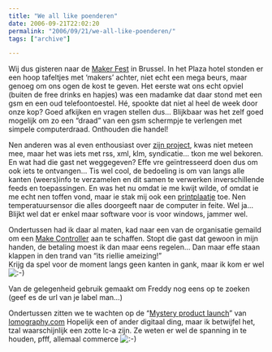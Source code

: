 ```yaml
---
title: "We all like poenderen"
date: 2006-09-21T22:02:20
permalink: "2006/09/21/we-all-like-poenderen/"
tags: ["archive"]

---
```

Wij dus gisteren naar de [Maker Fest](http://www.makezine.com/blog/archive/2006/09/makers_at_eurooscon.html "http://www.makezine.com/blog/archive/2006/09/makers_at_eurooscon.html") in Brussel. In het Plaza hotel stonden er een hoop tafeltjes met ‘makers’ achter, niet echt een mega beurs, maar genoeg om ons ogen de kost te geven. Het eerste wat ons echt opviel (buiten de free drinks en hapjes) was een madamke dat daar stond met een gsm en een oud telefoontoestel. Hé, spookte dat niet al heel de week door onze kop? Goed afkijken en vragen stellen dus… Blijkbaar was het zelf goed mogelijk om zo een “draad” van een gsm schermpje te verlengen met simpele computerdraad. Onthouden die handel!

Nen anderen was al even enthousiast over [zijn project](http://www.syndicit.com/ "http://www.syndicit.com/"), kwas niet meteen mee, maar het was iets met rss, xml, klm, syndicatie… tkon me wel bekoren. En wat had die gast net weggegeven? Effe vre geïntresseerd doen dus om ook iets te ontvangen… Tis wel cool, de bedoeling is om van langs alle kanten (weers)info te verzamelen en dit samen te verwerken inverschillende feeds en toepassingen. En was het nu omdat ie me kwijt wilde, of omdat ie me echt nen toffen vond, maar ie stak mij ook een [printplaatje](http://www.instructables.com/id/EV9KA88GBMEQZJJOR5/?partner=syndicit.com "http://www.instructables.com/id/EV9KA88GBMEQZJJOR5/?partner=syndicit.com") toe. Nen temperatuursensor die alles doorgeeft naar de computer in feite. Wel ja… Blijkt wel dat er enkel maar software voor is voor windows, jammer wel.

Ondertussen had ik daar al maten, kad naar een van de organisatie gemaild om een [Make Controller](http://makezine.com/controller/ "http://makezine.com/controller/") aan te schaffen. Stopt die gast dat gewoon in mijn handen, de betaling moest ik dan maar eens regelen… Dan maar effe staan klappen in den trand van “its riellie ameizing!”  
Krijg da spel voor de moment langs geen kanten in gank, maar ik kom er wel ![:-)](http://www.donebysimon.be/blog/wp-includes/images/smilies/icon_smile.gif)

Van de gelegenheid gebruik gemaakt om Freddy nog eens op te zoeken (geef es de url van je label man…)

Ondertussen zitten we te wachten op de “[Mystery product launch](http://www.lomography.com/blog/?id=243&referer=blog "http://www.lomography.com/blog/?id=243&referer=blog")” van [lomography.com](http://wwwlomography.com/ "http://wwwlomography.com") Hopelijk een of ander digitaal ding, maar ik betwijfel het, tzal waarschijnlijk een zotte lc-a zijn. Ze weten er wel de spanning in te houden, pfff, allemaal commerce ![:-)](http://www.donebysimon.be/blog/wp-includes/images/smilies/icon_smile.gif)
